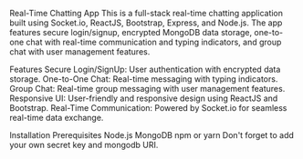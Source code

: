 Real-Time Chatting App
This is a full-stack real-time chatting application built using Socket.io, ReactJS, Bootstrap, Express, and Node.js. The app features secure login/signup, encrypted MongoDB data storage, one-to-one chat with real-time communication and typing indicators, and group chat with user management features.

Features
Secure Login/SignUp: User authentication with encrypted data storage.
One-to-One Chat: Real-time messaging with typing indicators.
Group Chat: Real-time group messaging with user management features.
Responsive UI: User-friendly and responsive design using ReactJS and Bootstrap.
Real-Time Communication: Powered by Socket.io for seamless real-time data exchange.

Installation
Prerequisites
Node.js
MongoDB
npm or yarn
Don't forget to add your own secret key and mongodb URI.
